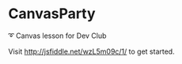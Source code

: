 # CanvasParty
:curly_loop: Canvas lesson for Dev Club

Visit http://jsfiddle.net/wzL5m09c/1/ to get started.

